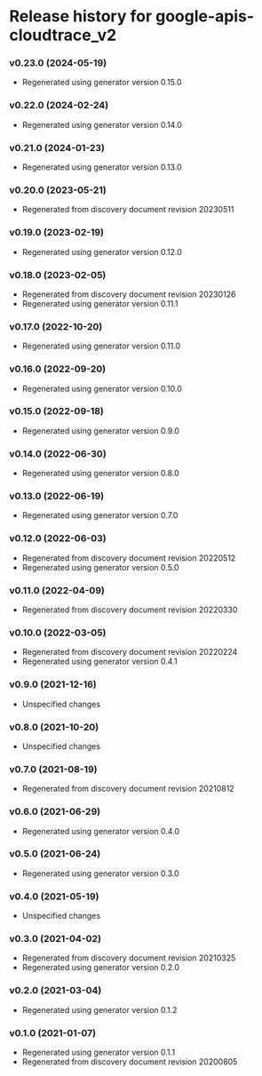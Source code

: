 # Release history for google-apis-cloudtrace_v2

### v0.23.0 (2024-05-19)

* Regenerated using generator version 0.15.0

### v0.22.0 (2024-02-24)

* Regenerated using generator version 0.14.0

### v0.21.0 (2024-01-23)

* Regenerated using generator version 0.13.0

### v0.20.0 (2023-05-21)

* Regenerated from discovery document revision 20230511

### v0.19.0 (2023-02-19)

* Regenerated using generator version 0.12.0

### v0.18.0 (2023-02-05)

* Regenerated from discovery document revision 20230126
* Regenerated using generator version 0.11.1

### v0.17.0 (2022-10-20)

* Regenerated using generator version 0.11.0

### v0.16.0 (2022-09-20)

* Regenerated using generator version 0.10.0

### v0.15.0 (2022-09-18)

* Regenerated using generator version 0.9.0

### v0.14.0 (2022-06-30)

* Regenerated using generator version 0.8.0

### v0.13.0 (2022-06-19)

* Regenerated using generator version 0.7.0

### v0.12.0 (2022-06-03)

* Regenerated from discovery document revision 20220512
* Regenerated using generator version 0.5.0

### v0.11.0 (2022-04-09)

* Regenerated from discovery document revision 20220330

### v0.10.0 (2022-03-05)

* Regenerated from discovery document revision 20220224
* Regenerated using generator version 0.4.1

### v0.9.0 (2021-12-16)

* Unspecified changes

### v0.8.0 (2021-10-20)

* Unspecified changes

### v0.7.0 (2021-08-19)

* Regenerated from discovery document revision 20210812

### v0.6.0 (2021-06-29)

* Regenerated using generator version 0.4.0

### v0.5.0 (2021-06-24)

* Regenerated using generator version 0.3.0

### v0.4.0 (2021-05-19)

* Unspecified changes

### v0.3.0 (2021-04-02)

* Regenerated from discovery document revision 20210325
* Regenerated using generator version 0.2.0

### v0.2.0 (2021-03-04)

* Regenerated using generator version 0.1.2

### v0.1.0 (2021-01-07)

* Regenerated using generator version 0.1.1
* Regenerated from discovery document revision 20200805

